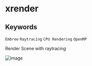 # xrender


## Keywords
  `Embree` `Raytracing` `CPU Rendering` `OpenMP` 

Render Scene with raytracing

![image](https://user-images.githubusercontent.com/12712676/232048430-8fc67cb5-2655-4d38-acb5-a81c052b6658.png)
